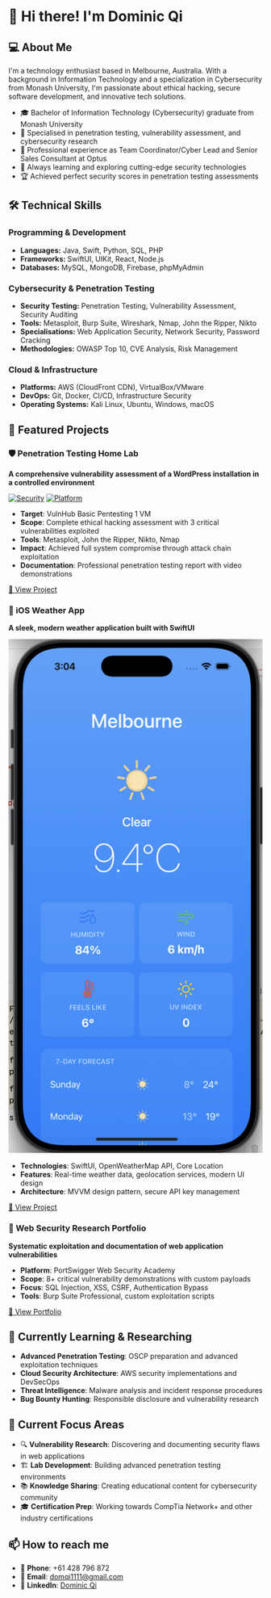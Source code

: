 # 👋 Hi there! I'm Dominic Qi

<!--
**domqi11/domqi11** is a ✨ _special_ ✨ repository because its `README.md` (this file) appears on your GitHub profile.
-->

## 💻 About Me

I'm a technology enthusiast based in Melbourne, Australia. With a background in Information Technology and a specialization in Cybersecurity from Monash University, I'm passionate about ethical hacking, secure software development, and innovative tech solutions.

- 🎓 Bachelor of Information Technology (Cybersecurity) graduate from Monash University
- 🔐 Specialised in penetration testing, vulnerability assessment, and cybersecurity research
- 💼 Professional experience as Team Coordinator/Cyber Lead and Senior Sales Consultant at Optus
- 🚀 Always learning and exploring cutting-edge security technologies
- 🏆 Achieved perfect security scores in penetration testing assessments

## 🛠️ Technical Skills

### **Programming & Development**
- **Languages:** Java, Swift, Python, SQL, PHP
- **Frameworks:** SwiftUI, UIKit, React, Node.js
- **Databases:** MySQL, MongoDB, Firebase, phpMyAdmin

### **Cybersecurity & Penetration Testing**
- **Security Testing:** Penetration Testing, Vulnerability Assessment, Security Auditing
- **Tools:** Metasploit, Burp Suite, Wireshark, Nmap, John the Ripper, Nikto
- **Specialisations:** Web Application Security, Network Security, Password Cracking
- **Methodologies:** OWASP Top 10, CVE Analysis, Risk Management

### **Cloud & Infrastructure**
- **Platforms:** AWS (CloudFront CDN), VirtualBox/VMware
- **DevOps:** Git, Docker, CI/CD, Infrastructure Security
- **Operating Systems:** Kali Linux, Ubuntu, Windows, macOS

## 🔭 Featured Projects

### 🛡️ Penetration Testing Home Lab
**A comprehensive vulnerability assessment of a WordPress installation in a controlled environment**

[![Security](https://img.shields.io/badge/Security-Penetration%20Testing-red)](https://github.com/domqi11/penetration-testing-homelab)
[![Platform](https://img.shields.io/badge/Platform-Kali%20Linux-blue)](https://www.kali.org/)

- **Target**: VulnHub Basic Pentesting 1 VM
- **Scope**: Complete ethical hacking assessment with 3 critical vulnerabilities exploited
- **Tools**: Metasploit, John the Ripper, Nikto, Nmap
- **Impact**: Achieved full system compromise through attack chain exploitation
- **Documentation**: Professional penetration testing report with video demonstrations

[🔗 View Project](https://github.com/domqi11/penetration-testing-homelab)

### 📱 iOS Weather App
**A sleek, modern weather application built with SwiftUI**

![Weather App](https://github.com/domqi11/WeatherApp/raw/main/MyWeather/Assets.xcassets/screenshot/WEATHER-APP.png)

- **Technologies**: SwiftUI, OpenWeatherMap API, Core Location
- **Features**: Real-time weather data, geolocation services, modern UI design
- **Architecture**: MVVM design pattern, secure API key management

[🔗 View Project](https://github.com/domqi11/WeatherApp)

### 🔐 Web Security Research Portfolio
**Systematic exploitation and documentation of web application vulnerabilities**

- **Platform**: PortSwigger Web Security Academy
- **Scope**: 8+ critical vulnerability demonstrations with custom payloads
- **Focus**: SQL Injection, XSS, CSRF, Authentication Bypass
- **Tools**: Burp Suite Professional, custom exploitation scripts

[🔗 View Portfolio](https://github.com/domqi11/portswigger-web-security-report)


## 🌱 Currently Learning & Researching

- **Advanced Penetration Testing**: OSCP preparation and advanced exploitation techniques
- **Cloud Security Architecture**: AWS security implementations and DevSecOps
- **Threat Intelligence**: Malware analysis and incident response procedures
- **Bug Bounty Hunting**: Responsible disclosure and vulnerability research

## 🎯 Current Focus Areas

- 🔍 **Vulnerability Research**: Discovering and documenting security flaws in web applications
- 🏗️ **Lab Development**: Building advanced penetration testing environments
- 📚 **Knowledge Sharing**: Creating educational content for cybersecurity community
- 🎓 **Certification Prep**: Working towards CompTia Network+ and other industry certifications

## 📫 How to reach me

- 📱 **Phone**: +61 428 796 872
- 📧 **Email**: domqi1111@gmail.com
- 🔗 **LinkedIn**: [Dominic Qi](https://www.linkedin.com/in/dominic-qi-980986192/)
